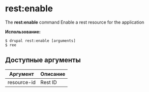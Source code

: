 # rest:enable
The **rest:enable** command Enable a rest resource for the application

**Использование:**
```
$ drupal rest:enable [arguments] 
$ ree  
```

## Доступные аргументы
Аргумент | Описание
---------|-------------
resource-id | Rest ID
